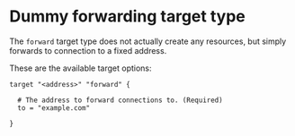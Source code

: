 # Dummy forwarding target type

The `forward` target type does not actually create any resources, but simply
forwards to connection to a fixed address.

These are the available target options:

```hcl
target "<address>" "forward" {

  # The address to forward connections to. (Required)
  to = "example.com"

}
```
